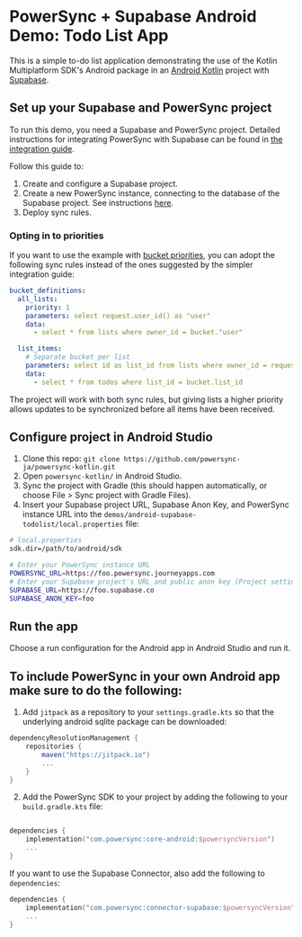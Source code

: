 # PowerSync + Supabase Android Demo: Todo List App

This is a simple to-do list application demonstrating the use of the Kotlin Multiplatform SDK's Android package in an [Android Kotlin](https://kotlinlang.org/docs/android-overview.html) project with [Supabase](https://supabase.com/).

## Set up your Supabase and PowerSync project

To run this demo, you need a Supabase and PowerSync project. Detailed instructions for integrating PowerSync with Supabase can be found in [the integration guide](https://docs.powersync.com/integration-guides/supabase).

Follow this guide to:
1. Create and configure a Supabase project.
2. Create a new PowerSync instance, connecting to the database of the Supabase project. See instructions [here](https://docs.powersync.com/integration-guides/supabase-+-powersync#connect-powersync-to-your-supabase).
3. Deploy sync rules.

### Opting in to priorities

If you want to use the example with [bucket priorities](https://docs.powersync.com/usage/use-case-examples/prioritized-sync),
you can adopt the following sync rules instead of the ones suggested by the simpler integration guide:

```YAML
bucket_definitions:
  all_lists:
    priority: 1
    parameters: select request.user_id() as "user"
    data:
      - select * from lists where owner_id = bucket."user"

  list_items:
    # Separate bucket per list
    parameters: select id as list_id from lists where owner_id = request.user_id()
    data:
      - select * from todos where list_id = bucket.list_id
```

The project will work with both sync rules, but giving lists a higher priority allows updates to be synchronized before
all items have been received.

## Configure project in Android Studio

1. Clone this repo: ```git clone https://github.com/powersync-ja/powersync-kotlin.git```
2. Open `powersync-kotlin/` in Android Studio.
3. Sync the project with Gradle (this should happen automatically, or choose File > Sync project with Gradle Files).
4. Insert your Supabase project URL, Supabase Anon Key, and PowerSync instance URL into the `demos/android-supabase-todolist/local.properties` file:

```bash
# local.properties
sdk.dir=/path/to/android/sdk

# Enter your PowerSync instance URL
POWERSYNC_URL=https://foo.powersync.journeyapps.com
# Enter your Supabase project's URL and public anon key (Project settings > API)
SUPABASE_URL=https://foo.supabase.co
SUPABASE_ANON_KEY=foo
```

## Run the app

Choose a run configuration for the Android app in Android Studio and run it.

## To include PowerSync in your own Android app make sure to do the following:

1. Add `jitpack` as a repository to your `settings.gradle.kts` so that the underlying android sqlite package can be downloaded:

```gradle
dependencyResolutionManagement {
    repositories {
        maven("https://jitpack.io")
        ...
    }
}
```

2. Add the PowerSync SDK to your project by adding the following to your `build.gradle.kts` file:

```kotlin

dependencies {
    implementation("com.powersync:core-android:$powersyncVersion")
    ...
}
```

If you want to use the Supabase Connector, also add the following to `dependencies`:

```kotlin
dependencies {
    implementation("com.powersync:connector-supabase:$powersyncVersion")
    ...
}
```
